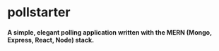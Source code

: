 # pollstarter

#### A simple, elegant polling application written with the MERN (Mongo, Express, React, Node) stack.
